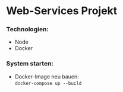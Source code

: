 # Web-Services Projekt

<h3>Technologien:</h3>

+ Node
+ Docker


<h3>System starten:</h3>

+ Docker-Image neu bauen: </br>
``` docker-compose up --build ```


